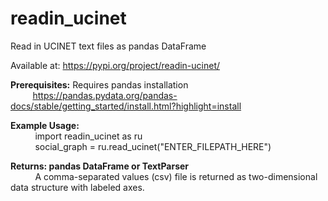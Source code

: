 # readin_ucinet
Read in UCINET text files as pandas DataFrame

Available at: https://pypi.org/project/readin-ucinet/

**Prerequisites:** Requires pandas installation <br/>
&nbsp;&nbsp;&nbsp;&nbsp;&nbsp;&nbsp;&nbsp;&nbsp; https://pandas.pydata.org/pandas-docs/stable/getting_started/install.html?highlight=install

**Example Usage:** <br/>
&nbsp;&nbsp;&nbsp;&nbsp; &nbsp;&nbsp;&nbsp;&nbsp; import readin_ucinet as ru <br/>
&nbsp;&nbsp;&nbsp;&nbsp; &nbsp;&nbsp;&nbsp;&nbsp; social_graph = ru.read_ucinet("ENTER_FILEPATH_HERE")

**Returns: pandas DataFrame or TextParser <br/>**
&nbsp;&nbsp;&nbsp;&nbsp; &nbsp;&nbsp;&nbsp;&nbsp; A comma-separated values (csv) file is returned as two-dimensional data structure with labeled axes.

